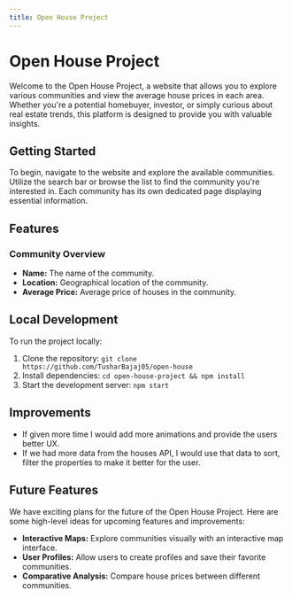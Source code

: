 ```yaml
---
title: Open House Project
---
```


# Open House Project

Welcome to the Open House Project, a website that allows you to explore various communities and view the average house prices in each area. Whether you're a potential homebuyer, investor, or simply curious about real estate trends, this platform is designed to provide you with valuable insights.

## Getting Started

To begin, navigate to the website and explore the available communities. Utilize the search bar or browse the list to find the community you're interested in. Each community has its own dedicated page displaying essential information.

## Features

### Community Overview

- **Name:** The name of the community.
- **Location:** Geographical location of the community.
- **Average Price:** Average price of houses in the community.

## Local Development

To run the project locally:

1. Clone the repository: `git clone https://github.com/TusharBajaj05/open-house`
2. Install dependencies: `cd open-house-project && npm install`
3. Start the development server: `npm start`

## Improvements

- If given more time I would add more animations and provide the users better UX.
- If we had more data from the houses API, I would use that data to sort, filter the properties to make it better for the user.

## Future Features 

We have exciting plans for the future of the Open House Project. Here are some high-level ideas for upcoming features and improvements:

- **Interactive Maps:** Explore communities visually with an interactive map interface.
- **User Profiles:** Allow users to create profiles and save their favorite communities.
- **Comparative Analysis:** Compare house prices between different communities.

